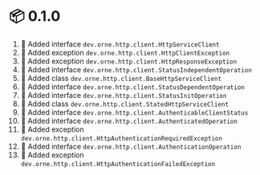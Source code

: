 # :package: 0.1.0

01. :gift: Added interface `dev.orne.http.client.HttpServiceClient`
01. :gift: Added exception `dev.orne.http.client.HttpClientException`
01. :gift: Added exception `dev.orne.http.client.HttpResponseException`
01. :gift: Added interface `dev.orne.http.client.StatusIndependentOperation`
01. :gift: Added class `dev.orne.http.client.BaseHttpServiceClient`
01. :gift: Added interface `dev.orne.http.client.StatusDependentOperation`
01. :gift: Added interface `dev.orne.http.client.StatusInitOperation`
01. :gift: Added class `dev.orne.http.client.StatedHttpServiceClient`
01. :gift: Added interface `dev.orne.http.client.AuthenticableClientStatus`
01. :gift: Added interface `dev.orne.http.client.AuthenticatedOperation`
01. :gift: Added exception `dev.orne.http.client.HttpAuthenticationRequiredException`
01. :gift: Added interface `dev.orne.http.client.AuthenticationOperation`
01. :gift: Added exception `dev.orne.http.client.HttpAuthenticationFailedException`
